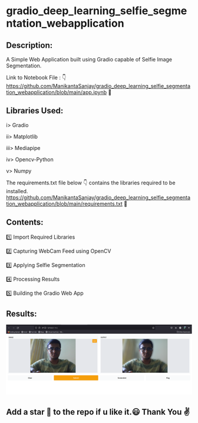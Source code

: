 # gradio_deep_learning_selfie_segmentation_webapplication
## Description:
A Simple Web Application built using Gradio capable of Selfie Image Segmentation.

Link to Notebook File : 👇 https://github.com/ManikantaSanjay/gradio_deep_learning_selfie_segmentation_webapplication/blob/main/app.ipynb 🔗
## Libraries Used:
i> Gradio

ii> Matplotlib

iii> Mediapipe

iv> Opencv-Python

v> Numpy

The requirements.txt file below 👇 contains the libraries required to be installed. https://github.com/ManikantaSanjay/gradio_deep_learning_selfie_segmentation_webapplication/blob/main/requirements.txt 🔗
## Contents:
1️⃣ Import Required Libraries

2️⃣ Capturing WebCam Feed using OpenCV

3️⃣ Applying Selfie Segmentation

4️⃣ Processing Results

5️⃣ Building the Gradio Web App

## Results:
![alt-text](https://github.com/ManikantaSanjay/gradio_deep_learning_selfie_segmentation_webapplication/blob/main/Results/result.png?raw=true)
## Add a star 🌟 to the repo if u like it.😃 Thank You ✌️
